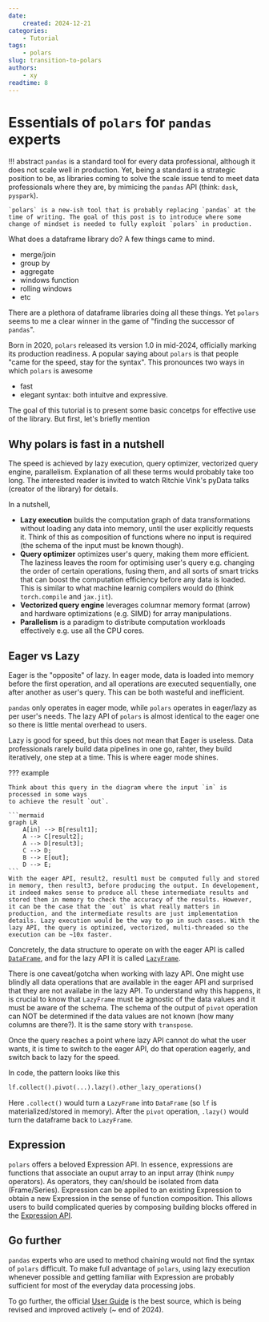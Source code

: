 ```yaml
---
date: 
    created: 2024-12-21
categories:
    - Tutorial
tags:
    - polars
slug: transition-to-polars
authors: 
    - xy
readtime: 8
---
```


# Essentials of `polars` for `pandas` experts


!!! abstract
    `pandas` is a standard tool for every data professional, although it does not scale well in production.
    Yet, being a standard is a strategic position to be, as libraries coming to solve the scale issue tend to meet data professionals where they are, by mimicing the `pandas` API (think: `dask`, `pyspark`).

    `polars` is a new-ish tool that is probably replacing `pandas` at the time of writing. The goal of this post is to introduce where some change of mindset is needed to fully exploit `polars` in production. 

<!-- more -->

What does a dataframe library do? A few things came to mind. 

- merge/join
- group by
- aggregate
- windows function
- rolling windows
- etc

There are a plethora of dataframe libraries doing all these things. Yet `polars` seems to me a clear winner in the game of "finding the successor of `pandas`". 

Born in 2020, `polars` released its version 1.0 in mid-2024,
officially marking its production readiness. 
A popular saying about `polars` is that people "came for the speed, stay for the syntax". 
This pronounces two ways in which `polars` is awesome

- fast
- elegant syntax: both intuitve and expressive. 

The goal of this tutorial is to present some basic concetps for effective use of the library.
But first, let's briefly mention 

## Why polars is fast in a nutshell

The speed is achieved by lazy execution, query optimizer, vectorized query engine, parallelism.
Explanation of all these terms would probably take too long. The interested reader is invited to 
watch Ritchie Vink's pyData talks (creator of the library) for details. 

In a nutshell, 

- **Lazy execution** builds the computation graph of data transformations without loading 
any data into memory, until the user explicitly requests it. Think of this as composition of functions where no input is required (the schema of the input must be known though). 
- **Query optimizer** optimizes user's query, making them more efficient. The laziness leaves the room for optimising user's query e.g. changing the order of certain operations, fusing them, and all sorts of smart tricks that can boost the computation efficiency before any data is loaded. This is similar to  what machine learnig compilers would do (think `torch.compile` and `jax.jit`).
- **Vectorized query engine** leverages columnar memory format (arrow) and hardware optimizations (e.g. SIMD) for array manipulations.
- **Parallelism** is a paradigm to distribute computation workloads effectively e.g. use all the CPU cores. 

## Eager vs Lazy

Eager is the "opposite" of lazy. In eager mode, data is loaded into memory before the first operation, and all operations are executed sequentially, one after another as user's query. This can be both wasteful and inefficient. 

`pandas` only operates in eager mode, while `polars` operates in eager/lazy as per user's needs. The lazy API of `polars` is almost identical to the eager one so there is little mental overhead to users. 

Lazy is good for speed, but this does not mean that Eager is useless. Data professionals rarely build data pipelines in one go, rahter, they build iteratively, one step at a time. This is where eager mode shines.  


??? example 

    Think about this query in the diagram where the input `in` is processed in some ways
    to achieve the result `out`.

    ```mermaid
    graph LR
        A[in] --> B[result1];
        A --> C[result2];
        A --> D[result3];
        C --> D;
        B --> E[out];
        D --> E;
    ```
    With the eager API, result2, result1 must be computed fully and stored in memory, then result3, before producing the output. In developement, it indeed makes sense to produce all these intermediate results and stored them in memory to check the accuracy of the results. However, it can be the case that the `out` is what really matters in production, and the intermediate results are just implementation details. Lazy execution would be the way to go in such cases. With the lazy API, the query is optimized, vectorized, multi-threaded so the execution can be ~10x faster.  
    
Concretely, the data structure to operate on with the eager API is called [`DataFrame`](https://docs.pola.rs/api/python/stable/reference/dataframe/index.html), and for the lazy API it is called [`LazyFrame`](https://docs.pola.rs/api/python/stable/reference/lazyframe/index.html). 

There is one caveat/gotcha when working with lazy API. One might use blindly all data operations that are available in the eager API and surprised that they are not availabe in the lazy API.  To understand why this happens, it is crucial to know that `LazyFrame` must be agnostic of the data values and it must be aware of the schema. The schema of the output of `pivot` operation can NOT be determined if the data values are not known (how many columns are there?). It is the same story with `transpose`. 

Once the query reaches a point where lazy API cannot do what the user wants, it is time to switch to the eager API, do that operation eagerly, and switch back to lazy for the speed. 

In code, the pattern looks like this

```py
lf.collect().pivot(...).lazy().other_lazy_operations()
```

Here `.collect()` would turn a `LazyFrame` into `DataFrame` (so `lf` is materialized/stored in memory). After the `pivot` operation, `.lazy()` would turn the dataframe back to `LazyFrame`. 

## Expression

`polars` offers a beloved Expression API. In essence, expressions are functions that associate an ouput array to an input array (think `numpy` operators). As operators, they can/should be isolated from data (Frame/Series). Expression can be appiled to an existing Expression to obtain a new Expression in the sense of function composition. This allows users to build complicated queries by composing building blocks offered in the [Expression API](https://docs.pola.rs/api/python/stable/reference/expressions/index.html). 


## Go further

`pandas` experts who are used to method chaining would not find the syntax of `polars` difficult. To make full advantage of `polars`, using lazy execution whenever possible and getting familiar with Expression are probably sufficient for most of the everyday data processing jobs. 

To go further, the official [User Guide](https://docs.pola.rs/) is the best source, which is being revised and improved actively (~ end of 2024). 

<!-- 
```py exec="on" source="above" result="1"
-8<- "new.py"
``` -->